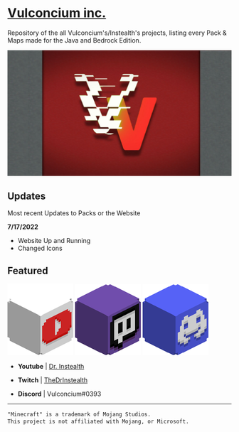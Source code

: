 # [Vulconcium inc.](https://redinstealth.github.io/Vulconcium-inc./)
Repository of the all Vulconcium's/Instealth's projects, listing every Pack & Maps made for the Java and Bedrock Edition.

![Banner](asset/images/banner.jpg)


## Updates

Most recent Updates to Packs or the Website

**7/17/2022**

- Website Up and Running
- Changed Icons


## Featured

![Youtube](asset/images/featured/youtube_head.png) ![Twitch](asset/images/featured/twitch_head.png) ![Discord](asset/images/featured/discord_head.png)

- **Youtube** | [Dr. Instealth](https://www.youtube.com/channel/UCr5UyVoUkEz5xjO3sGEfhzw)

- **Twitch** | [TheDrInstealth](https://www.twitch.tv/thedrinstealth)

- **Discord** | Vulconcium#0393

---

```
"Minecraft" is a trademark of Mojang Studios.
This project is not affiliated with Mojang, or Microsoft.
```